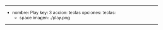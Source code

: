 ---
- nombre: Play
  key: 3
  accion: teclas
  opciones:
    teclas:
    - space
  imagen: ./play.png
---